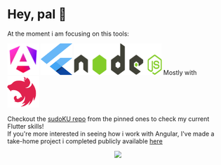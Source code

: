 # Hey, pal 👋

At the moment i am focusing on this tools:

<p>
  <img src="./logos/angular.svg" alt="Angular" width="72" height="72">
  <img src="./logos/flutter.svg" alt="Flutter" width="72" height="72">
  <img src="./logos/nodejs.svg" alt="Node.js" width="200" height="72">
  Mostly with
  <img src="./logos/nestjs.svg" alt="NestJS" width="72" height="72">
</p>

Checkout the [sudoKU repo](https://github.com/handgull/sudoKU) from the pinned ones to check my current Flutter skills!<br>
If you're more interested in seeing how i work with Angular, I've made a take-home project i completed publicly available [here](https://github.com/handgull/take-home-orbyta)

<div align="center">
  <img src="./memes/apes-together-strong.avif" style="max-height: 300px" />
</div>
